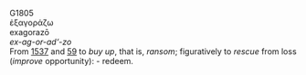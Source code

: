 <body>
  <p>G1805<br>  ἐξαγοράζω  <br> exagorazō  <br><i>ex-ag-or-ad‘-zo </i><br>From <a href="g1537.htm">1537</a> and <a href="g0059.htm">59</a>  to <i>buy</i> <i>up</i>, that is, <i>ransom</i>; figuratively to <i>rescue</i> from loss (<i>improve</i> opportunity): - redeem.<br></p>
 </body>